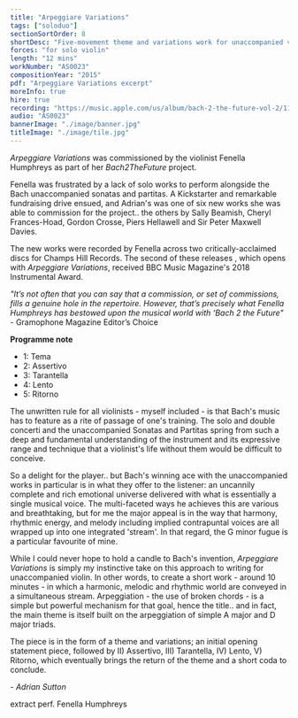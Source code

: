 ```yaml
---
title: "Arpeggiare Variations"
tags: ["soloduo"]
sectionSortOrder: 8
shortDesc: "Five-movement theme and variations work for unaccompanied violin: Tema - Assertivo - Tarantella - Lento - Ritorno"
forces: "for solo violin"
length: "12 mins"
workNumber: "AS0023"
compositionYear: "2015"
pdf: "Arpeggiare Variations excerpt"
moreInfo: true
hire: true
recording: "https://music.apple.com/us/album/bach-2-the-future-vol-2/1178748501"
audio: "AS0023"
bannerImage: "./image/banner.jpg"
titleImage: "./image/tile.jpg"
---
```


<i>Arpeggiare Variations</i> was commissioned by the violinist <a href="https://www.fenellahumphreys.com/"></a> Fenella Humphreys</a> as part of her <i>Bach2TheFuture</i> project.

Fenella was frustrated by a lack of solo works to perform alongside the Bach unaccompanied sonatas and partitas. A Kickstarter and remarkable fundraising drive ensued, and Adrian's was one of six new works she was able to commission for the project.. the others by Sally Beamish, Cheryl Frances-Hoad, Gordon Crosse, Piers Hellawell and Sir Peter Maxwell Davies. 
    
The new works were recorded by Fenella across two critically-acclaimed discs for Champs Hill Records. The second of these releases , which opens with <i>Arpeggiare Variations</i>, received BBC Music Magazine's 2018 Instrumental Award.

<i>"It’s not often that you can say that a commission, or set of commissions, fills a genuine hole in the repertoire. However, that’s precisely what Fenella Humphreys has bestowed upon the musical world with ‘Bach 2 the Future"</i> - Gramophone Magazine Editor’s Choice

<b>Programme note</b>    

<ul>
    <li>1: Tema</li>
    <li>2: Assertivo</li>
    <li>3: Tarantella</li>
    <li>4: Lento</li>
    <li>5: Ritorno</li>
</ul>

The unwritten rule for all violinists - myself included - is that Bach's music has to feature as a rite of passage of one's training. The solo and double concerti and the unaccompanied Sonatas and Partitas spring from such a deep and fundamental understanding of the instrument and its expressive range and technique that a violinist's life without them would be difficult to conceive.

So a delight for the player.. but Bach's winning ace with the unaccompanied works in particular is in what they offer to the listener: an uncannily complete and rich emotional universe delivered with what is essentially a single musical voice. The multi-faceted ways he achieves this are various and breathtaking, but for me the major appeal is in the way that harmony, rhythmic energy, and melody including implied contrapuntal voices are all wrapped up into one integrated 'stream'. In that regard, the G minor fugue is a particular favourite of mine.

While I could never hope to hold a candle to Bach's invention, <i>Arpeggiare Variations</i> is simply my instinctive take on this approach to writing for unaccompanied violin. In other words, to create a short work - around 10 minutes - in which a harmonic, melodic and rhythmic world are conveyed in a simultaneous stream. Arpeggiation - the use of broken chords - is a simple but powerful mechanism for that goal, hence the title.. and in fact, the main theme is itself built on the arpeggiation of simple A major and D major triads.

The piece is in the form of a theme and variations; an initial opening statement piece, followed by II) Assertivo, III) Tarantella, IV) Lento, V) Ritorno, which eventually brings the return of the theme and a short coda to conclude.

<i>- Adrian Sutton</i>

extract perf. Fenella Humphreys